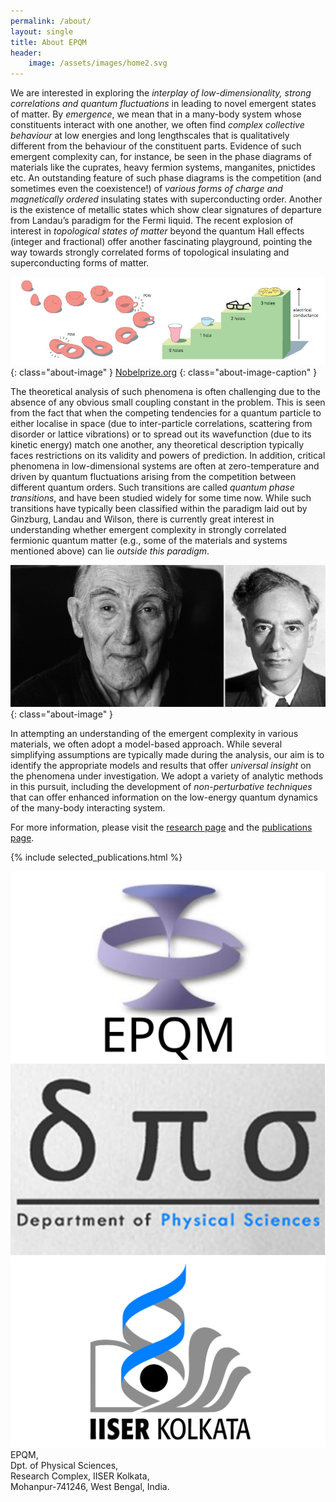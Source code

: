```yaml
---
permalink: /about/
layout: single
title: About EPQM
header:
    image: /assets/images/home2.svg
---
```


We are interested in exploring the *interplay of low-dimensionality, strong correlations and quantum fluctuations* in leading to novel emergent states of matter. By *emergence*, we mean that in a many-body system whose constituents interact with one another, we often find *complex collective behaviour* at low energies and long lengthscales that is qualitatively different from the behaviour of the constituent parts. Evidence of such emergent complexity can, for instance, be seen in the phase diagrams of materials like the cuprates, heavy fermion systems, manganites, pnictides etc. An outstanding feature of such phase diagrams is the competition (and sometimes even the coexistence!) of *various forms of charge and magnetically ordered* insulating states with superconducting order. Another is the existence of metallic states which show clear signatures of departure from Landau’s paradigm for the Fermi liquid. The recent explosion of interest in *topological states of matter* beyond the quantum Hall effects (integer and fractional) offer another fascinating playground, pointing the way towards strongly correlated forms of topological insulating and superconducting forms of matter.

![](/assets/images/about/topology.png){: class="about-image" }
[Nobelprize.org](https://www.vox.com/science-and-health/2016/10/4/13155916/2016-nobel-prize-physics)
{: class="about-image-caption" }

The theoretical analysis of such phenomena is often challenging due to the absence of any obvious small coupling constant in the problem. This is seen from the fact that when the competing tendencies for a quantum particle to either localise in space (due to inter-particle correlations, scattering from disorder or lattice vibrations) or to spread out its wavefunction (due to its kinetic energy) match one another, any theoretical description typically faces restrictions on its validity and powers of prediction. In addition, critical phenomena in low-dimensional systems are often at zero-temperature and driven by quantum fluctuations arising from the competition between different quantum orders. Such transitions are called *quantum phase transitions*, and have been studied widely for some time now. While such transitions have typically been classified within the paradigm laid out by Ginzburg, Landau and Wilson, there is currently great interest in understanding whether emergent complexity in strongly correlated fermionic quantum matter (e.g., some of the materials and systems mentioned above) can lie *outside this paradigm*.

![](/assets/images/about/landau-ginzburg.svg){: class="about-image" }

In attempting an understanding of the emergent complexity in various materials, we often adopt a model-based approach. While several simplifying assumptions are typically made during the analysis, our aim is to identify the appropriate models and results that offer *universal insight* on the phenomena under investigation. We adopt a variety of analytic methods in this pursuit, including the development of *non-perturbative techniques* that can offer enhanced information on the low-energy quantum dynamics of the many-body interacting system.

For more information, please visit the [research page](/research/) and the [publications page](/publications/).

{% include selected_publications.html %}

<div class="about-logos">
<img src="/assets/images/about/epqm-logo.svg"/>
<img src="/assets/images/about/dps-logo.svg" />
<img src="/assets/images/about/IISER-K_Logo.svg" />
</div>

<div class="bold-center-text">
EPQM,<br>
Dpt. of Physical Sciences,<br>
Research Complex, IISER Kolkata,<br>
Mohanpur-741246, West Bengal, India.
</div>

